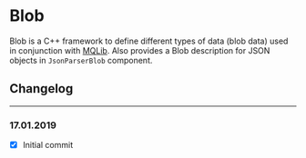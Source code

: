 # Blob

Blob is a C++ framework to define different types of data (blob data) used in conjunction with [MQLib](https://github.com/raulMrello/MQLib). Also provides a Blob description for JSON objects in ```JsonParserBlob``` component.

  
## Changelog

---
### **17.01.2019**
- [x] Initial commit 
